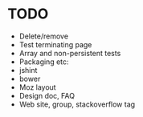 TODO
====

* Delete/remove
* Test terminating page
* Array and non-persistent tests
* Packaging etc:
*  jshint
*  bower
* Moz layout
* Design doc, FAQ
* Web site, group, stackoverflow tag

